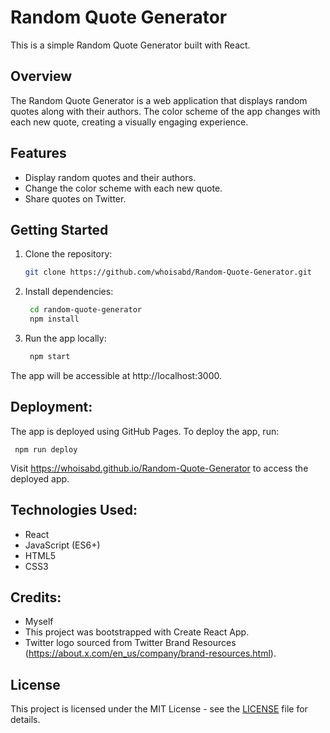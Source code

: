 # Random Quote Generator

This is a simple Random Quote Generator built with React.

## Overview

The Random Quote Generator is a web application that displays random quotes along with their authors. The color scheme of the app changes with each new quote, creating a visually engaging experience.

## Features

- Display random quotes and their authors.
- Change the color scheme with each new quote.
- Share quotes on Twitter.

## Getting Started

1. Clone the repository:

   ```bash
   git clone https://github.com/whoisabd/Random-Quote-Generator.git

2. Install dependencies:
   
    ```bash
     cd random-quote-generator
     npm install

3. Run the app locally:
   
    ```bash
     npm start
    
The app will be accessible at http://localhost:3000.

## Deployment:

  The app is deployed using GitHub Pages. To deploy the app, run:
  
     npm run deploy

Visit https://whoisabd.github.io/Random-Quote-Generator to access the deployed app.

## Technologies Used:

  - React
  - JavaScript (ES6+)
  - HTML5
  - CSS3

## Credits:

  - Myself
  - This project was bootstrapped with Create React App.
  - Twitter logo sourced from Twitter Brand Resources (https://about.x.com/en_us/company/brand-resources.html).

## License

This project is licensed under the MIT License - see the [LICENSE](URL) file for details.
